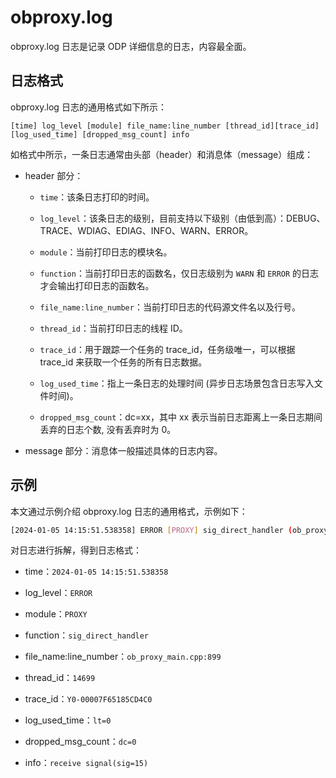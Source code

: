 # obproxy.log

obproxy.log 日志是记录 ODP 详细信息的日志，内容最全面。

## 日志格式

obproxy.log 日志的通用格式如下所示：

```shell
[time] log_level [module] file_name:line_number [thread_id][trace_id] [log_used_time] [dropped_msg_count] info
```

如格式中所示，一条日志通常由头部（header）和消息体（message）组成：

* header 部分：
  
  * `time`：该条日志打印的时间。

  * `log_level`：该条日志的级别，目前支持以下级别（由低到高）：DEBUG、TRACE、WDIAG、EDIAG、INFO、WARN、ERROR。

  * `module`：当前打印日志的模块名。
  
  * `function`：当前打印日志的函数名，仅日志级别为 `WARN` 和 `ERROR` 的日志才会输出打印日志的函数名。

  * `file_name:line_number`：当前打印日志的代码源文件名以及行号。

  * `thread_id`：当前打印日志的线程 ID。

  * `trace_id`：用于跟踪一个任务的 trace_id，任务级唯一，可以根据 trace_id 来获取一个任务的所有日志数据。

  * `log_used_time`：指上一条日志的处理时间 (异步日志场景包含日志写入文件时间)。

  * `dropped_msg_count`：dc=xx，其中 xx 表示当前日志距离上一条日志期间丢弃的日志个数, 没有丢弃时为 0。

* message 部分：消息体一般描述具体的日志内容。

## 示例

本文通过示例介绍 obproxy.log 日志的通用格式，示例如下：

```bash
[2024-01-05 14:15:51.538358] ERROR [PROXY] sig_direct_handler (ob_proxy_main.cpp:899) [14699][Y0-00007F65185CD4C0] [lt=0] [dc=0] receive signal(sig=15)
```

对日志进行拆解，得到日志格式：

* time：`2024-01-05 14:15:51.538358`

* log_level：`ERROR`

* module：`PROXY`

* function：`sig_direct_handler`

* file_name:line_number：`ob_proxy_main.cpp:899`

* thread_id：`14699`

* trace_id：`Y0-00007F65185CD4C0`

* log_used_time：`lt=0`

* dropped_msg_count：`dc=0`

* info：`receive signal(sig=15)`
